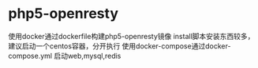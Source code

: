 # php5-openresty
使用docker通过dockerfile构建php5-openresty镜像
install脚本安装东西较多，建议启动一个centos容器，分开执行
使用docker-compose通过docker-compose.yml 启动web,mysql,redis
